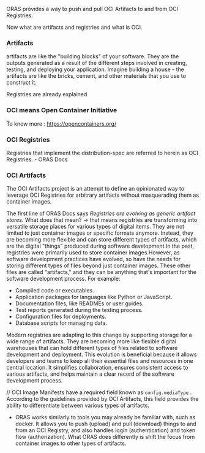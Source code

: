 
ORAS provides a way to push and pull OCI Artifacts to and from OCI Registries.

Now what are artifacts and registries and what is OCI. 

### Artifacts
artifacts are like the "building blocks" of your software. They are the outputs generated as a result of the different steps involved in creating, testing, and deploying your application. Imagine building a house - the artifacts are like the bricks, cement, and other materials that you use to construct it.

Registries are already explained

### OCI means Open Container Initiative
To know more : https://opencontainers.org/

### OCI Registries 
Registries that implement the distribution-spec are referred to herein as OCI Registries. - ORAS Docs

### OCI Artifacts
The OCI Artifacts project is an attempt to define an opinionated way to leverage OCI Registries for arbitrary artifacts without masquerading them as container images.

The first line of ORAS Docs says _Registries are evolving as generic artifact stores._ What does that mean?
-> that means  registries are transforming into versatile storage places for various types of digital items. They are not limited to just container images or specific formats anymore. Instead, they are becoming more flexible and can store different types of artifacts, which are the digital "things" produced during software development.In the past, registries were primarily used to store container images.However, as software development practices have evolved, so have the needs for storing different types of files beyond just container images. These other files are called "artifacts," and they can be anything that's important for the software development process. For example:
- Compiled code or executables.
- Application packages for languages like Python or JavaScript.
- Documentation files, like READMEs or user guides.
- Test reports generated during the testing process.
- Configuration files for deployments.
- Database scripts for managing data.

Modern registries are adapting to this change by supporting storage for a wide range of artifacts. They are becoming more like flexible digital warehouses that can hold different types of files related to software development and deployment.
This evolution is beneficial because it allows developers and teams to keep all their essential files and resources in one central location. It simplifies collaboration, ensures consistent access to various artifacts, and helps maintain a clear record of the software development process.


//  OCI Image Manifests have a required field known as `config.mediaType` . According to the guidelines provided by OCI Artifacts, this field provides the ability to differentiate between various types of artifacts.

- ORAS works similarly to tools you may already be familiar with, such as docker. It allows you to push (upload) and pull (download) things to and from an OCI Registry, and also handles login (authentication) and token flow (authorization). What ORAS does differently is shift the focus from container images to other types of artifacts.
  
